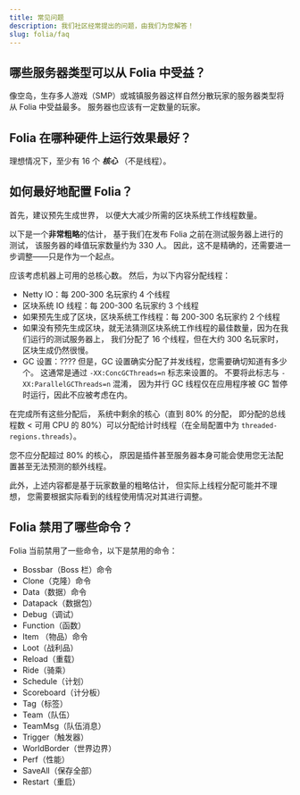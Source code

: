 ```yaml
---
title: 常见问题
description: 我们社区经常提出的问题，由我们为您解答！
slug: folia/faq
---
```


## 哪些服务器类型可以从 Folia 中受益？
像空岛，生存多人游戏（SMP）或城镇服务器这样自然分散玩家的服务器类型将从 Folia 中受益最多。
服务器也应该有一定数量的玩家。

## Folia 在哪种硬件上运行效果最好？
理想情况下，至少有 16 个 _**核心**_ （不是线程）。

## 如何最好地配置 Folia？
首先，建议预先生成世界，
以便大大减少所需的区块系统工作线程数量。

以下是一个**非常粗略**的估计，
基于我们在发布 Folia 之前在测试服务器上进行的测试，
该服务器的峰值玩家数量约为 330 人。
因此，这不是精确的，还需要进一步调整——只是作为一个起点。

应该考虑机器上可用的总核心数。
然后，为以下内容分配线程：
- Netty IO：每 200-300 名玩家约 4 个线程
- 区块系统 IO 线程：每 200-300 名玩家约 3 个线程
- 如果预先生成了区块，区块系统工作线程：每 200-300 名玩家约 2 个线程
- 如果没有预先生成区块，就无法猜测区块系统工作线程的最佳数量，因为在我们运行的测试服务器上，
  我们分配了 16 个线程，但在大约 300 名玩家时，区块生成仍然很慢。
- GC 设置：???? 但是，GC 设置确实分配了并发线程，您需要确切知道有多少个。
  这通常是通过 `-XX:ConcGCThreads=n` 标志来设置的。
  不要将此标志与 `-XX:ParallelGCThreads=n` 混淆，
  因为并行 GC 线程仅在应用程序被 GC 暂停时运行，因此不应被考虑在内。

在完成所有这些分配后， 系统中剩余的核心（直到 80% 的分配，
即分配的总线程数 < 可用 CPU 的 80%）可以分配给计时线程（在全局配置中为 `threaded-regions.threads`）。

您不应分配超过 80% 的核心，
原因是插件甚至服务器本身可能会使用您无法配置甚至无法预测的额外线程。

此外，上述内容都是基于玩家数量的粗略估计，
但实际上线程分配可能并不理想，
您需要根据实际看到的线程使用情况对其进行调整。

## Folia 禁用了哪些命令？
Folia 当前禁用了一些命令，以下是禁用的命令：
- Bossbar（Boss 栏）命令
- Clone（克隆）命令
- Data（数据）命令
- Datapack（数据包）
- Debug（调试）
- Function（函数）
- Item （物品）命令
- Loot（战利品）
- Reload（重载）
- Ride（骑乘）
- Schedule（计划）
- Scoreboard（计分板）
- Tag（标签）
- Team（队伍）
- TeamMsg（队伍消息）
- Trigger（触发器）
- WorldBorder（世界边界）
- Perf（性能）
- SaveAll（保存全部）
- Restart（重启）

